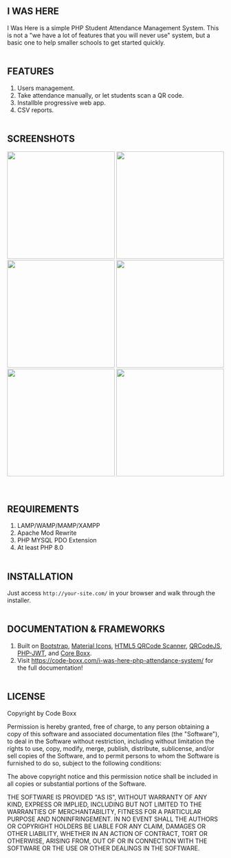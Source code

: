 ## I WAS HERE
I Was Here is a simple PHP Student Attendance Management System. This is not a "we have a lot of features that you will never use" system, but a basic one to help smaller schools to get started quickly.
<br><br>

## FEATURES
1) Users management.
2) Take attendance manually, or let students scan a QR code.
3) Installble progressive web app.
4) CSV reports.
<br><br>

## SCREENSHOTS
<p float="left">
  <img width="250" src="https://github.com/code-boxx/I-Was-Here/blob/main/assets/iwh-1a.png">
  <img width="250" src="https://github.com/code-boxx/I-Was-Here/blob/main/assets/iwh-2a.png">
  <img width="250" src="https://github.com/code-boxx/I-Was-Here/blob/main/assets/iwh-3a.png">
  <img width="250" src="https://github.com/code-boxx/I-Was-Here/blob/main/assets/iwh-4a.png">
  <img width="250" src="https://github.com/code-boxx/I-Was-Here/blob/main/assets/iwh-5a.png">
  <img width="250" src="https://github.com/code-boxx/I-Was-Here/blob/main/assets/iwh-6a.png">
</p><br>

## REQUIREMENTS
1) LAMP/WAMP/MAMP/XAMPP
2) Apache Mod Rewrite
3) PHP MYSQL PDO Extension
4) At least PHP 8.0
<br><br>

## INSTALLATION
Just access `http://your-site.com/` in your browser and walk through the installer.
<br><br>

## DOCUMENTATION & FRAMEWORKS
1) Built on [Bootstrap](https://getbootstrap.com/), [Material Icons](https://fonts.google.com/icons), [HTML5 QRCode Scanner](https://github.com/mebjashtml5-qrcode), [QRCodeJS](https://davidshimjs.github.io/qrcodejs/), [PHP-JWT](https://github.com/firebase/php-jwt), and [Core Boxx](https://code-boxx.com/core-boxx-php-framework/).
2) Visit https://code-boxx.com/i-was-here-php-attendance-system/ for the full documentation!
<br><br>

## LICENSE
Copyright by Code Boxx

Permission is hereby granted, free of charge, to any person obtaining a copy
of this software and associated documentation files (the "Software"), to deal
in the Software without restriction, including without limitation the rights
to use, copy, modify, merge, publish, distribute, sublicense, and/or sell
copies of the Software, and to permit persons to whom the Software is
furnished to do so, subject to the following conditions:

The above copyright notice and this permission notice shall be included in all
copies or substantial portions of the Software.

THE SOFTWARE IS PROVIDED "AS IS", WITHOUT WARRANTY OF ANY KIND, EXPRESS OR
IMPLIED, INCLUDING BUT NOT LIMITED TO THE WARRANTIES OF MERCHANTABILITY,
FITNESS FOR A PARTICULAR PURPOSE AND NONINFRINGEMENT. IN NO EVENT SHALL THE
AUTHORS OR COPYRIGHT HOLDERS BE LIABLE FOR ANY CLAIM, DAMAGES OR OTHER
LIABILITY, WHETHER IN AN ACTION OF CONTRACT, TORT OR OTHERWISE, ARISING FROM,
OUT OF OR IN CONNECTION WITH THE SOFTWARE OR THE USE OR OTHER DEALINGS IN THE
SOFTWARE.
